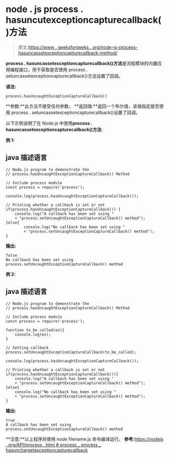 # node . js process . hasuncutexceptioncapturecallback()方法

> 原文:[https://www . geeksforgeeks . org/node-js-process-hasuncassetexceptioncapturecallback-method/](https://www.geeksforgeeks.org/node-js-process-hasuncaughtexceptioncapturecallback-method/)

**process . hasuncassetexceptioncapturecallback()方法**是流程模块的内置应用编程接口，用于获取是否使用 process . setuncassetexceptioncapturecallback()方法设置了回调。

**语法:**

```
process.hasUncaughtExceptionCaptureCallback()
```

**参数:**此方法不接受任何参数。
**返回值:**返回一个布尔值，该值指定是否使用 process . setuncassetexceptioncapturecallback()设置了回调。

以下示例说明了在 Node.js 中使用**process . hasuncassetexceptioncapturecallback()方法**:

**例 1:**

## java 描述语言

```
// Node.js program to demonstrate the   
// process.hasUncaughtExceptionCaptureCallback() Method

// Include process module
const process = require('process');

console.log(process.hasUncaughtExceptionCaptureCallback());

// Printing whether a callback is set or not
if(process.hasUncaughtExceptionCaptureCallback()) {
    console.log("A callback has been set using "
    + "process.setUncaughtExceptionCaptureCallback() method");
}else{
        console.log("No callback has been set using "
        + "process.setUncaughtExceptionCaptureCallback() method");
}
```

**输出:**

```
false
No callback has been set using process.setUncaughtExceptionCaptureCallback() method
```

**例 2:**

## java 描述语言

```
// Node.js program to demonstrate the   
// process.hasUncaughtExceptionCaptureCallback() Method

// Include process module
const process = require('process');

function to_be_called(ex){
    console.log(ex);
}

// Setting callback 
process.setUncaughtExceptionCaptureCallback(to_be_called);

console.log(process.hasUncaughtExceptionCaptureCallback());

// Printing whether a callback is set or not
if(process.hasUncaughtExceptionCaptureCallback()){
    console.log("A callback has been set using "
    + "process.setUncaughtExceptionCaptureCallback() method");
}else{
    console.log("No callback has been set using "
    + "process.setUncaughtExceptionCaptureCallback() method");
}
```

**输出:**

```
true
A callback has been set using process.setUncaughtExceptionCaptureCallback() method
```

**注意:**以上程序将使用 node filename.js 命令编译运行。
**参考:**[https://nodejs . org/API/process . html # process _ process _ hasunchargetexceptioncapturecallback](https://nodejs.org/api/process.html#process_process_hasuncaughtexceptioncapturecallback)